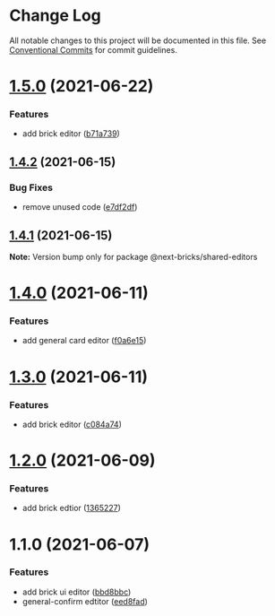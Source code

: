 # Change Log

All notable changes to this project will be documented in this file.
See [Conventional Commits](https://conventionalcommits.org) for commit guidelines.

# [1.5.0](https://github.com/easyops-cn/next-basics/compare/@next-bricks/shared-editors@1.4.2...@next-bricks/shared-editors@1.5.0) (2021-06-22)


### Features

* add brick editor ([b71a739](https://github.com/easyops-cn/next-basics/commit/b71a7396ac1a6dbac56a4a858535d772bce74e59))





## [1.4.2](https://github.com/easyops-cn/next-basics/compare/@next-bricks/shared-editors@1.4.1...@next-bricks/shared-editors@1.4.2) (2021-06-15)


### Bug Fixes

* remove unused code ([e7df2df](https://github.com/easyops-cn/next-basics/commit/e7df2dfc0416d752ae861e4cff095baaaf242c1d))





## [1.4.1](https://github.com/easyops-cn/next-basics/compare/@next-bricks/shared-editors@1.4.0...@next-bricks/shared-editors@1.4.1) (2021-06-15)

**Note:** Version bump only for package @next-bricks/shared-editors





# [1.4.0](https://github.com/easyops-cn/next-basics/compare/@next-bricks/shared-editors@1.3.0...@next-bricks/shared-editors@1.4.0) (2021-06-11)


### Features

* add general card editor ([f0a6e15](https://github.com/easyops-cn/next-basics/commit/f0a6e15138ae33434631fe1ec17db1afb16553f7))





# [1.3.0](https://github.com/easyops-cn/next-basics/compare/@next-bricks/shared-editors@1.2.0...@next-bricks/shared-editors@1.3.0) (2021-06-11)


### Features

* add brick editor ([c084a74](https://github.com/easyops-cn/next-basics/commit/c084a746ecb5822675f0113282b84caa64a9455d))





# [1.2.0](https://github.com/easyops-cn/next-basics/compare/@next-bricks/shared-editors@1.1.0...@next-bricks/shared-editors@1.2.0) (2021-06-09)


### Features

* add brick edtior ([1365227](https://github.com/easyops-cn/next-basics/commit/1365227ae508833eee530539662093952d8f07c2))





# 1.1.0 (2021-06-07)


### Features

* add brick ui editor ([bbd8bbc](https://github.com/easyops-cn/next-basics/commit/bbd8bbcbef3693a90dac539d264dbff34d52b788))
* general-confirm edtitor ([eed8fad](https://github.com/easyops-cn/next-basics/commit/eed8fad76cfe09b4555413260df18339f39e5237))
